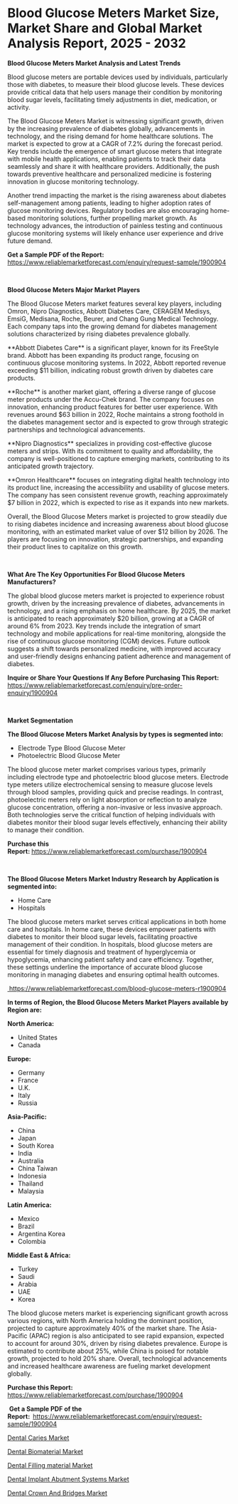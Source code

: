 <p><h1>Blood Glucose Meters Market Size, Market Share and Global Market Analysis Report, 2025 - 2032</h1></p><p><strong>Blood Glucose Meters Market Analysis and Latest Trends</strong></p>
<p><p>Blood glucose meters are portable devices used by individuals, particularly those with diabetes, to measure their blood glucose levels. These devices provide critical data that help users manage their condition by monitoring blood sugar levels, facilitating timely adjustments in diet, medication, or activity.</p><p>The Blood Glucose Meters Market is witnessing significant growth, driven by the increasing prevalence of diabetes globally, advancements in technology, and the rising demand for home healthcare solutions. The market is expected to grow at a CAGR of 7.2% during the forecast period. Key trends include the emergence of smart glucose meters that integrate with mobile health applications, enabling patients to track their data seamlessly and share it with healthcare providers. Additionally, the push towards preventive healthcare and personalized medicine is fostering innovation in glucose monitoring technology.</p><p>Another trend impacting the market is the rising awareness about diabetes self-management among patients, leading to higher adoption rates of glucose monitoring devices. Regulatory bodies are also encouraging home-based monitoring solutions, further propelling market growth. As technology advances, the introduction of painless testing and continuous glucose monitoring systems will likely enhance user experience and drive future demand.</p></p>
<p><strong>Get a Sample PDF of the Report:&nbsp;</strong> <a href="https://www.reliablemarketforecast.com/enquiry/request-sample/1900904?utm_campaign=1134&utm_medium=2&utm_source=Github&utm_content=ia&utm_term=03032025&utm_id=blood-glucose-meters">https://www.reliablemarketforecast.com/enquiry/request-sample/1900904</a></p>
<p>&nbsp;</p>
<p><strong>Blood Glucose Meters Major Market Players</strong></p>
<p><p>The Blood Glucose Meters market features several key players, including Omron, Nipro Diagnostics, Abbott Diabetes Care, CERAGEM Medisys, EmsiG, Medisana, Roche, Beurer, and Chang Gung Medical Technology. Each company taps into the growing demand for diabetes management solutions characterized by rising diabetes prevalence globally.</p><p>**Abbott Diabetes Care** is a significant player, known for its FreeStyle brand. Abbott has been expanding its product range, focusing on continuous glucose monitoring systems. In 2022, Abbott reported revenue exceeding $11 billion, indicating robust growth driven by diabetes care products.</p><p>**Roche** is another market giant, offering a diverse range of glucose meter products under the Accu-Chek brand. The company focuses on innovation, enhancing product features for better user experience. With revenues around $63 billion in 2022, Roche maintains a strong foothold in the diabetes management sector and is expected to grow through strategic partnerships and technological advancements.</p><p>**Nipro Diagnostics** specializes in providing cost-effective glucose meters and strips. With its commitment to quality and affordability, the company is well-positioned to capture emerging markets, contributing to its anticipated growth trajectory. </p><p>**Omron Healthcare** focuses on integrating digital health technology into its product line, increasing the accessibility and usability of glucose meters. The company has seen consistent revenue growth, reaching approximately $7 billion in 2022, which is expected to rise as it expands into new markets.</p><p>Overall, the Blood Glucose Meters market is projected to grow steadily due to rising diabetes incidence and increasing awareness about blood glucose monitoring, with an estimated market value of over $12 billion by 2026. The players are focusing on innovation, strategic partnerships, and expanding their product lines to capitalize on this growth.</p></p>
<p>&nbsp;</p>
<p><strong>What Are The Key Opportunities For Blood Glucose Meters Manufacturers?</strong></p>
<p><p>The global blood glucose meters market is projected to experience robust growth, driven by the increasing prevalence of diabetes, advancements in technology, and a rising emphasis on home healthcare. By 2025, the market is anticipated to reach approximately $20 billion, growing at a CAGR of around 6% from 2023. Key trends include the integration of smart technology and mobile applications for real-time monitoring, alongside the rise of continuous glucose monitoring (CGM) devices. Future outlook suggests a shift towards personalized medicine, with improved accuracy and user-friendly designs enhancing patient adherence and management of diabetes.</p></p>
<p><strong>Inquire or Share Your Questions If Any Before Purchasing This Report:</strong> <a href="https://www.reliablemarketforecast.com/enquiry/pre-order-enquiry/1900904?utm_campaign=1134&utm_medium=2&utm_source=Github&utm_content=ia&utm_term=03032025&utm_id=blood-glucose-meters">https://www.reliablemarketforecast.com/enquiry/pre-order-enquiry/1900904</a></p>
<p>&nbsp;</p>
<p><strong>Market Segmentation</strong></p>
<p><strong>The Blood Glucose Meters Market Analysis by types is segmented into:</strong></p>
<p><ul><li>Electrode Type Blood Glucose Meter</li><li>Photoelectric Blood Glucose Meter</li></ul></p>
<p><p>The blood glucose meter market comprises various types, primarily including electrode type and photoelectric blood glucose meters. Electrode type meters utilize electrochemical sensing to measure glucose levels through blood samples, providing quick and precise readings. In contrast, photoelectric meters rely on light absorption or reflection to analyze glucose concentration, offering a non-invasive or less invasive approach. Both technologies serve the critical function of helping individuals with diabetes monitor their blood sugar levels effectively, enhancing their ability to manage their condition.</p></p>
<p><strong>Purchase this Report:&nbsp;</strong><a href="https://www.reliablemarketforecast.com/purchase/1900904?utm_campaign=1134&utm_medium=2&utm_source=Github&utm_content=ia&utm_term=03032025&utm_id=blood-glucose-meters">https://www.reliablemarketforecast.com/purchase/1900904</a></p>
<p>&nbsp;</p>
<p><strong>The Blood Glucose Meters Market Industry Research by Application is segmented into:</strong></p>
<p><ul><li>Home Care</li><li>Hospitals</li></ul></p>
<p><p>The blood glucose meters market serves critical applications in both home care and hospitals. In home care, these devices empower patients with diabetes to monitor their blood sugar levels, facilitating proactive management of their condition. In hospitals, blood glucose meters are essential for timely diagnosis and treatment of hyperglycemia or hypoglycemia, enhancing patient safety and care efficiency. Together, these settings underline the importance of accurate blood glucose monitoring in managing diabetes and ensuring optimal health outcomes.</p></p>
<p><a href="https://www.reliablemarketforecast.com/blood-glucose-meters-r1900904?utm_campaign=1134&utm_medium=2&utm_source=Github&utm_content=ia&utm_term=03032025&utm_id=blood-glucose-meters">&nbsp;https://www.reliablemarketforecast.com/blood-glucose-meters-r1900904</a></p>
<p><strong>In terms of Region, the Blood Glucose Meters Market Players available by Region are:</strong></p>
<p>
    <p> <strong> North America: </strong>
        <ul>
            <li>United States</li>
            <li>Canada</li>
        </ul>
        </p> 
    <p> <strong> Europe: </strong>
        <ul>
            <li>Germany</li>
            <li>France</li>
            <li>U.K.</li>
            <li>Italy</li>
            <li>Russia</li>
        </ul>
        </p> 
    <p> <strong> Asia-Pacific: </strong>
        <ul>
            <li>China</li>
            <li>Japan</li>
            <li>South Korea</li>
            <li>India</li>
            <li>Australia</li>
            <li>China Taiwan</li>
            <li>Indonesia</li>
            <li>Thailand</li>
            <li>Malaysia</li>
        </ul>
        </p> 
    <p> <strong> Latin America: </strong>
        <ul>
            <li>Mexico</li>
            <li>Brazil</li>
            <li>Argentina Korea</li>
            <li>Colombia</li>
        </ul>
        </p> 
    <p> <strong> Middle East & Africa: </strong>
        <ul>
            <li>Turkey</li>
            <li>Saudi</li>
            <li>Arabia</li>
            <li>UAE</li>
            <li>Korea</li>
        </ul>
    </p>
    </p>
<p><p>The blood glucose meters market is experiencing significant growth across various regions, with North America holding the dominant position, projected to capture approximately 40% of the market share. The Asia-Pacific (APAC) region is also anticipated to see rapid expansion, expected to account for around 30%, driven by rising diabetes prevalence. Europe is estimated to contribute about 25%, while China is poised for notable growth, projected to hold 20% share. Overall, technological advancements and increased healthcare awareness are fueling market development globally.</p></p>
<p><strong>Purchase this Report: </strong><a href="https://www.reliablemarketforecast.com/purchase/1900904?utm_campaign=1134&utm_medium=2&utm_source=Github&utm_content=ia&utm_term=03032025&utm_id=blood-glucose-meters">https://www.reliablemarketforecast.com/purchase/1900904</a></p>
<p>&nbsp;<strong>Get a Sample PDF of the Report:&nbsp;&nbsp;</strong><a href="https://www.reliablemarketforecast.com/enquiry/request-sample/1900904?utm_campaign=1134&utm_medium=2&utm_source=Github&utm_content=ia&utm_term=03032025&utm_id=blood-glucose-meters">https://www.reliablemarketforecast.com/enquiry/request-sample/1900904</a></p>
<p><strong></strong></p>
<p><p><a href="https://github.com/pelahotayabe/Market-Research-Report-List-1/blob/main/dental-caries-market.md?utm_campaign=1134&utm_medium=2&utm_source=Github&utm_content=ia&utm_term=03032025&utm_id=blood-glucose-meters">Dental Caries Market</a></p><p><a href="https://github.com/cheryjhonson/Market-Research-Report-List-1/blob/main/dental-biomaterial-market.md?utm_campaign=1134&utm_medium=2&utm_source=Github&utm_content=ia&utm_term=03032025&utm_id=blood-glucose-meters">Dental Biomaterial Market</a></p><p><a href="https://github.com/elitasvimal/Market-Research-Report-List-1/blob/main/dental-filling-material-market.md?utm_campaign=1134&utm_medium=2&utm_source=Github&utm_content=ia&utm_term=03032025&utm_id=blood-glucose-meters">Dental Filling material Market</a></p><p><a href="https://github.com/meuskocov/Market-Research-Report-List-1/blob/main/dental-implant-abutment-systems-market.md?utm_campaign=1134&utm_medium=2&utm_source=Github&utm_content=ia&utm_term=03032025&utm_id=blood-glucose-meters">Dental Implant Abutment Systems Market</a></p><p><a href="https://github.com/raeezkenedz/Market-Research-Report-List-1/blob/main/dental-crown-and-bridges-market.md?utm_campaign=1134&utm_medium=2&utm_source=Github&utm_content=ia&utm_term=03032025&utm_id=blood-glucose-meters">Dental Crown And Bridges Market</a></p></p>